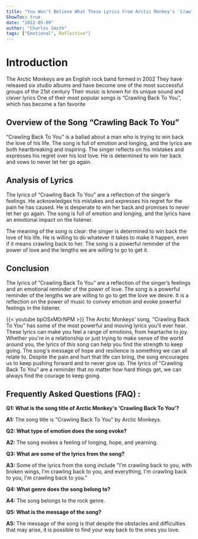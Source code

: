 ```yaml
---
title: "You Won't Believe What These Lyrics From Arctic Monkey's 'Crawling Back To You' Will Make You Feel!"
ShowToc: true 
date: "2022-05-09"
author: "Charles Smith" 
tags: ["Emotional", Reflective"]
---
```

# Introduction

The Arctic Monkeys are an English rock band formed in 2002 They have released six studio albums and have become one of the most successful groups of the 21st century Their music is known for its unique sound and clever lyrics One of their most popular songs is “Crawling Back To You”, which has become a fan favorite

## Overview of the Song “Crawling Back To You”

“Crawling Back To You” is a ballad about a man who is trying to win back the love of his life. The song is full of emotion and longing, and the lyrics are both heartbreaking and inspiring. The singer reflects on his mistakes and expresses his regret over his lost love. He is determined to win her back and vows to never let her go again.

## Analysis of Lyrics

The lyrics of “Crawling Back To You” are a reflection of the singer’s feelings. He acknowledges his mistakes and expresses his regret for the pain he has caused. He is desperate to win her back and promises to never let her go again. The song is full of emotion and longing, and the lyrics have an emotional impact on the listener.

The meaning of the song is clear: the singer is determined to win back the love of his life. He is willing to do whatever it takes to make it happen, even if it means crawling back to her. The song is a powerful reminder of the power of love and the lengths we are willing to go to get it.

## Conclusion

The lyrics of “Crawling Back To You” are a reflection of the singer’s feelings and an emotional reminder of the power of love. The song is a powerful reminder of the lengths we are willing to go to get the love we desire. It is a reflection on the power of music to convey emotion and evoke powerful feelings in the listener.

{{< youtube bpOSxM0rNPM >}} 
The Arctic Monkeys' song, "Crawling Back To You" has some of the most powerful and moving lyrics you'll ever hear. These lyrics can make you feel a range of emotions, from heartache to joy. Whether you're in a relationship or just trying to make sense of the world around you, the lyrics of this song can help you find the strength to keep going. The song's message of hope and resilience is something we can all relate to. Despite the pain and hurt that life can bring, the song encourages us to keep pushing forward and to never give up. The lyrics of "Crawling Back To You" are a reminder that no matter how hard things get, we can always find the courage to keep going.

## Frequently Asked Questions (FAQ) :
**Q1: What is the song title of Arctic Monkey's 'Crawling Back To You'?**

**A1:** The song title is "Crawling Back To You" by Arctic Monkeys.

**Q2: What type of emotion does the song evoke?**

**A2:** The song evokes a feeling of longing, hope, and yearning.

**Q3: What are some of the lyrics from the song?**

**A3:** Some of the lyrics from the song include "I'm crawling back to you, with broken wings, I'm crawling back to you, and everything, I'm crawling back to you, I'm crawling back to you."

**Q4: What genre does the song belong to?**

**A4:** The song belongs to the rock genre.

**Q5: What is the message of the song?**

**A5:** The message of the song is that despite the obstacles and difficulties that may arise, it is possible to find your way back to the ones you love.



